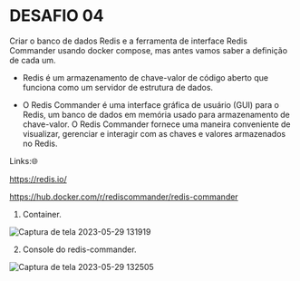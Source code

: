 <h1>DESAFIO 04</h1>

Criar o banco de dados Redis e a ferramenta de interface Redis Commander usando docker compose, mas antes vamos saber a definição de cada um.

+ Redis é um armazenamento de chave-valor de código aberto que funciona como um servidor de estrutura de dados.

+ O Redis Commander é uma interface gráfica de usuário (GUI) para o Redis, um banco de dados em memória usado para armazenamento de chave-valor. O Redis Commander fornece uma maneira conveniente de visualizar, gerenciar e interagir com as chaves e valores armazenados no Redis.



Links:🌐

https://redis.io/

https://hub.docker.com/r/rediscommander/redis-commander



1. Container.

![Captura de tela 2023-05-29 131919](https://github.com/andreelidio/desafio-profissional-docker/assets/97263573/c2a9aaf0-9fed-427c-8dd9-e6b1c3983ba8)

2. Console do redis-commander.

![Captura de tela 2023-05-29 132505](https://github.com/andreelidio/desafio-profissional-docker/assets/97263573/904c0d07-83d7-43b2-8c11-465fe322c147)
